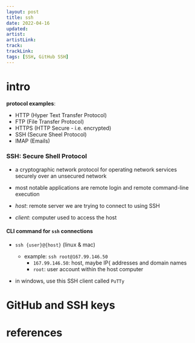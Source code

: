 ```yaml
---
layout: post
title: ssh
date: 2022-04-16
updated: 
artist: 
artistLink: 
track: 
trackLink: 
tags: [SSH, GitHub SSH]
---
```


# intro

**protocol examples**:
- HTTP (Hyper Text Transfer Protocol)
- FTP (File Transfer Protocol)
- HTTPS (HTTP Secure - i.e. encrypted)
- SSH (Secure Sheel Protocol)
- IMAP (Emails)


### **SSH**: Secure Shell Protocol
  - a cryptographic network protocol for operating network services securely over an unsecured network
  - most notable applications are remote login and remote command-line execution

- *host*: remote server we are trying to connect to using SSH
- *client*: computer used to access the host

#### CLI command for `ssh` connections

- `ssh {user}@{host}` (linux & mac)
  - example: `ssh root@167.99.146.50` 
    - `167.99.146.50`: host, maybe IP{ addresses and domain names
    - `root`: user account within the host computer


- in windows, use this SSH client called `PuTTy`

# GitHub and SSH keys


# references

